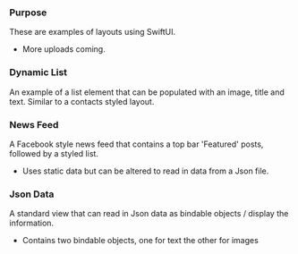 ### Purpose 
These are examples of layouts using SwiftUI. 
- More uploads coming. 

### Dynamic List
An example of a list element that can be populated with an image, title and text. Similar to a contacts styled layout. 

### News Feed
A Facebook style news feed that contains a top bar 'Featured' posts, followed by a styled list.
- Uses static data but can be altered to read in data from a Json file.

### Json Data
A standard view that can read in Json data as bindable objects / display the information. 
- Contains two bindable objects, one for text the other for images
